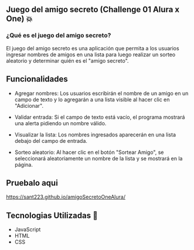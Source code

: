 ## Juego del amigo secreto (Challenge 01 Alura x One) 💥

### ¿Qué es el juego del amigo secreto?

El juego del amigo secreto es una aplicación que permita a los usuarios ingresar nombres de amigos en una lista para luego realizar un sorteo aleatorio y determinar quién es el "amigo secreto".

## Funcionalidades

  - Agregar nombres: Los usuarios escribirán el nombre de un amigo en un campo de texto y lo agregarán a una lista visible al hacer clic en "Adicionar".

  - Validar entrada: Si el campo de texto está vacío, el programa mostrará una alerta pidiendo un nombre válido.

  - Visualizar la lista: Los nombres ingresados aparecerán en una lista debajo del campo de entrada.

  - Sorteo aleatorio: Al hacer clic en el botón "Sortear Amigo", se seleccionará aleatoriamente un nombre de la lista y se mostrará en la página.

## Pruebalo aqui

https://sant223.github.io/amigoSecretoOneAlura/

## Tecnologias Utilizadas 🚥

  - JavaScript
  - HTML
  - CSS


  


